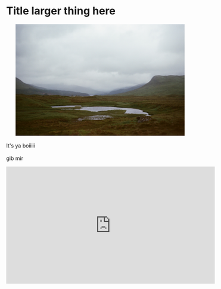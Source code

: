 <body>
		
<div class="container">
<div class="blurb">
<h1>Title larger thing here</h1>

<p><center><img src="/images/pond.jpg" height="300"> </center></p>

<p style="text-align:center;font-size:110%">

It's ya boiiiii 
<br><br>
gib mir


<iframe width="560" height="315" src="https://www.youtube.com/embed/hRxeLZsrObc?si=UhUzkrYpopYrLMqH" title="YouTube video player" frameborder="0" allow="accelerometer; autoplay; clipboard-write; encrypted-media; gyroscope; picture-in-picture; web-share" referrerpolicy="strict-origin-when-cross-origin" allowfullscreen></iframe>


</p>
